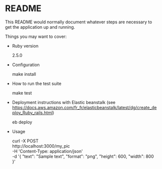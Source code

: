 # README

This README would normally document whatever steps are necessary to get the
application up and running.

Things you may want to cover:

* Ruby version

    2.5.0

* Configuration

    make install

* How to run the test suite

    make test

* Deployment instructions with Elastic beanstalk (see https://docs.aws.amazon.com/fr_fr/elasticbeanstalk/latest/dg/create_deploy_Ruby_rails.html)

    eb deploy

* Usage

    curl -X POST \
      http://localhost:3000/my_pic \
      -H 'Content-Type: application/json' \
      -d '{
        "text": "Sample text",
        "format": "png",
        "height": 600,
        "width": 800
    }'
